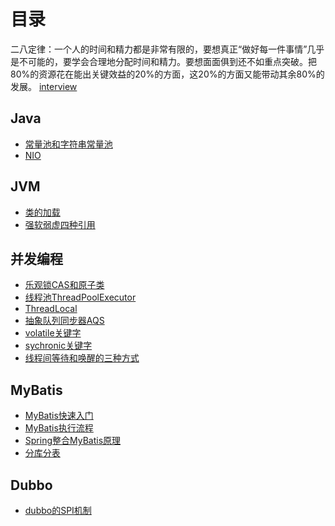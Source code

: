 # 目录

二八定律：一个人的时间和精力都是非常有限的，要想真正“做好每一件事情”几乎是不可能的，要学会合理地分配时间和精力。要想面面俱到还不如重点突破。把80%的资源花在能出关键效益的20%的方面，这20%的方面又能带动其余80%的发展。
[interview](https://github.com/lianglu1024/lianglu1024.github.io/blob/main/interviewContent.md)

## Java
* [常量池和字符串常量池](https://www.yuque.com/anjingdemeinanzi-8k0vg/gz3884/ygghev)
* [NIO](https://www.yuque.com/anjingdemeinanzi-8k0vg/gz3884/gok0g1)

## JVM
* [类的加载](https://www.yuque.com/anjingdemeinanzi-8k0vg/gz3884/yyaahx)
* [强软弱虚四种引用](https://www.yuque.com/anjingdemeinanzi-8k0vg/gz3884/dibuyc)

## 并发编程
* [乐观锁CAS和原子类](https://www.yuque.com/anjingdemeinanzi-8k0vg/gz3884/lo938x)
* [线程池ThreadPoolExecutor](https://www.yuque.com/anjingdemeinanzi-8k0vg/gz3884/plgmre)
* [ThreadLocal](https://www.yuque.com/anjingdemeinanzi-8k0vg/gz3884/cg3u92)
* [抽象队列同步器AQS](https://www.yuque.com/anjingdemeinanzi-8k0vg/gz3884/dibuyc)
* [volatile关键字](https://www.yuque.com/anjingdemeinanzi-8k0vg/gz3884/vc7gzh)
* [sychronic关键字]()
* [线程间等待和唤醒的三种方式]()

## MyBatis
* [MyBatis快速入门](https://www.yuque.com/anjingdemeinanzi-8k0vg/wwtnpq/so3p5t)
* [MyBatis执行流程](https://www.yuque.com/anjingdemeinanzi-8k0vg/wwtnpq/hdgt1l)
* [Spring整合MyBatis原理](https://www.yuque.com/anjingdemeinanzi-8k0vg/wwtnpq/nqb9qd)
* [分库分表](https://www.yuque.com/anjingdemeinanzi-8k0vg/wwtnpq/gggcbp)

## Dubbo
* [dubbo的SPI机制]()
